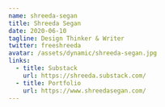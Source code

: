 ```yaml
---
name: shreeda-segan
title: Shreeda Segan
date: 2020-06-10
tagline: Design Thinker & Writer
twitter: freeshreeda
avatar: /assets/dynamic/shreeda-segan.jpg
links:
  - title: Substack
    url: https://shreeda.substack.com/
  - title: Portfolio
    url: https://www.shreedasegan.com/
---
```

